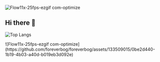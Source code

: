 ![Flow11x-25fps-ezgif com-optimize](https://github.com/foreverbog/foreverbog/assets/133509015/5cae6d26-55e3-453f-843e-b32217c321ee)
## Hi there 👋
![Top Langs](https://github-readme-stats.vercel.app/api/top-langs/?username=foreverbog&layout=compact)
<!--
**foreverbog/foreverbog** is a ✨ _special_ ✨ repository because its `README.md` (this file) appears on your GitHub profile.

Here are some ideas to get you started:

- 🔭 I’m currently working on ...
- 🌱 I’m currently learning ...
- 👯 I’m looking to collaborate on ...
- 🤔 I’m looking for help with ...
- 💬 Ask me about ...
- 📫 How to reach me: ...
- 😄 Pronouns: ...
- ⚡ Fun fact: ...
-->![Flow11x-25fps-ezgif com-optimize](https://github.com/foreverbog/foreverbog/assets/133509015/0be2d440-1b19-4b03-a40d-b019eb3d092e)


